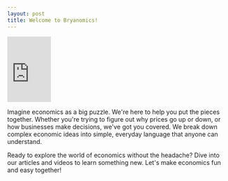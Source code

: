 ```yaml
---
layout: post
title: Welcome to Bryanomics!
---
```

<iframe width="100" src="https://www.youtube.com/embed/Qc32XkZcBI8?si=IRqk1isOBXxvg8VC" title="YouTube video player" frameborder="0" allow="accelerometer; autoplay; clipboard-write; encrypted-media; gyroscope; picture-in-picture; web-share" referrerpolicy="strict-origin-when-cross-origin" allowfullscreen></iframe>


Imagine economics as a big puzzle. We're here to help you put the pieces together. Whether you're trying to figure out why prices go up or down, or how businesses make decisions, we've got you covered. We break down complex economic ideas into simple, everyday language that anyone can understand.

Ready to explore the world of economics without the headache? Dive into our articles and videos to learn something new. Let's make economics fun and easy together!

